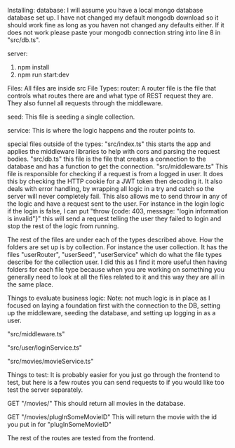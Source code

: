 Installing:
database:
I will assume you have a local mongo database database set up. I have not changed my default mongodb download so it should work fine as long as you haven not changed any defaults either. If it does not work please paste your mongodb connection string into line 8 in "src/db.ts".

server:

1. npm install
2. npm run start:dev

Files:
All files are inside src
File Types:
router:
A router file is the file that controls what routes there are and what type of REST request they are. They also funnel all requests through the middleware.

seed:
This file is seeding a single collection.

service:
This is where the logic happens and the router points to.

special files outside of the types:
"src/index.ts" this starts the app and applies the middleware libraries to help with cors and parsing the request bodies.
"src/db.ts" this file is the file that creates a connection to the database and has a function to get the connection.
"src/middleware.ts" This file is responsible for checking if a request is from a logged in user. It does this by checking the HTTP cookie for a JWT token then decoding it. It also deals with error handling, by wrapping all logic in a try and catch so the server will never completely fail. This also allows me to send throw in any of the logic and have a request sent to the user. For instance in the login logic if the login is false, I can put "throw {code: 403, message: "login information is invalid"}" this will send a request telling the user they failed to login and stop the rest of the logic from running.

The rest of the files are under each of the types described above. How the folders are set up is by collection. For instance the user collection. It has the files "userRouter", "userSeed", "userService" which do what the file types describe for the collection user. I did this as I find it more useful then having folders for each file type because when you are working on something you generally need to look at all the files related to it and this way they are all in the same place.

Things to evaluate business logic:
Note: not much logic is in place as I focused on laying a foundation first with the connection to the DB, setting up the middleware, seeding the database, and setting up logging in as a user.

"src/middleware.ts"

"src/user/loginService.ts"

"src/movies/movieService.ts"

Things to test:
It is probably easier for you just go through the frontend to test, but here is a few routes you can send requests to if you would like too test the server separately.

GET "/movies/"
This should return all movies in the database.

GET "/movies/plugInSomeMovieID"
This will return the movie with the id you put in for "plugInSomeMovieID"

The rest of the routes are tested from the frontend.
